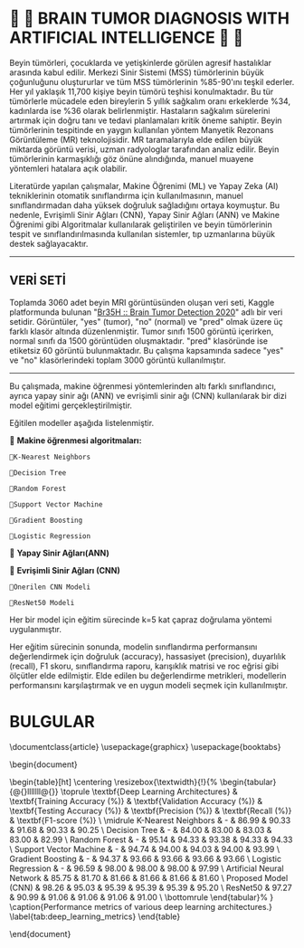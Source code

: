 # 🔹 🔸 BRAIN TUMOR DIAGNOSIS WITH ARTIFICIAL INTELLIGENCE 🔸 🔹

Beyin tümörleri, çocuklarda ve yetişkinlerde görülen agresif hastalıklar arasında kabul edilir. Merkezi Sinir Sistemi (MSS) tümörlerinin büyük çoğunluğunu oluştururlar ve tüm MSS tümörlerinin %85-90'ını teşkil ederler. Her yıl yaklaşık 11,700 kişiye beyin tümörü teşhisi konulmaktadır. Bu tür tümörlerle mücadele eden bireylerin 5 yıllık sağkalım oranı erkeklerde %34, kadınlarda ise %36 olarak belirlenmiştir. Hastaların sağkalım sürelerini artırmak için doğru tanı ve tedavi planlamaları kritik öneme sahiptir. Beyin tümörlerinin tespitinde en yaygın kullanılan yöntem Manyetik Rezonans Görüntüleme (MR) teknolojisidir. MR taramalarıyla elde edilen büyük miktarda görüntü verisi, uzman radyologlar tarafından analiz edilir. Beyin tümörlerinin karmaşıklığı göz önüne alındığında, manuel muayene yöntemleri hatalara açık olabilir.

Literatürde yapılan çalışmalar, Makine Öğrenimi (ML) ve Yapay Zeka (AI) tekniklerinin otomatik sınıflandırma için kullanılmasının, manuel sınıflandırmadan daha yüksek doğruluk sağladığını ortaya koymuştur. Bu nedenle, Evrişimli Sinir Ağları (CNN), Yapay Sinir Ağları (ANN) ve Makine Öğrenimi gibi Algoritmalar kullanılarak geliştirilen ve beyin tümörlerinin tespit ve sınıflandırılmasında kullanılan sistemler, tıp uzmanlarına büyük destek sağlayacaktır.

---

## VERİ SETİ
Toplamda 3060 adet beyin MRI görüntüsünden oluşan veri seti, Kaggle platformunda bulunan "[Br35H :: Brain Tumor Detection 2020](https://www.kaggle.com/datasets/ahmedhamada0/brain-tumor-detection?select=no)" adlı bir veri setidir. Görüntüler, "yes" (tumor), "no" (normal) ve "pred" olmak üzere üç farklı klasör altında düzenlenmiştir. Tumor sınıfı 1500 görüntü içerirken, normal sınıfı da 1500 görüntüden oluşmaktadır. "pred" klasöründe ise etiketsiz 60 görüntü bulunmaktadır. Bu çalışma kapsamında sadece "yes" ve "no" klasörlerindeki toplam 3000 görüntü kullanılmıştır.

---

Bu çalışmada, makine öğrenmesi yöntemlerinden altı farklı sınıflandırıcı, ayrıca yapay sinir ağı (ANN) ve evrişimli sinir ağı (CNN) kullanılarak bir dizi model eğitimi gerçekleştirilmiştir. 

Eğitilen modeller aşağıda listelenmiştir. 

🔰 **Makine öğrenmesi algoritmaları:**

    💠K-Nearest Neighbors
  
    💠Decision Tree
  
    💠Random Forest
  
    💠Support Vector Machine
  
    💠Gradient Boosting
  
    💠Logistic Regression
  
🔰 **Yapay Sinir Ağları(ANN)**

🔰 **Evrişimli Sinir Ağları (CNN)**

    💠Önerilen CNN Modeli
  
    💠ResNet50 Modeli


Her bir model için eğitim sürecinde k=5 kat çapraz doğrulama yöntemi uygulanmıştır.

Her eğitim sürecinin sonunda, modelin sınıflandırma performansını değerlendirmek için doğruluk (accuracy), hassasiyet (precision), duyarlılık (recall), F1 skoru, sınıflandırma raporu, karışıklık matrisi ve roc eğrisi gibi ölçütler elde edilmiştir. Elde edilen bu değerlendirme metrikleri, modellerin performansını karşılaştırmak ve en uygun modeli seçmek için kullanılmıştır.

# BULGULAR


\documentclass{article}
\usepackage{graphicx}
\usepackage{booktabs}

\begin{document}

\begin{table}[ht]
\centering
\resizebox{\textwidth}{!}{%
\begin{tabular}{@{}lllllll@{}}
\toprule
\textbf{Deep Learning Architectures} & \textbf{Training Accuracy (\%)} & \textbf{Validation Accuracy (\%)} & \textbf{Testing Accuracy (\%)} & \textbf{Precision (\%)} & \textbf{Recall (\%)} & \textbf{F1-score (\%)} \\ \midrule
K-Nearest Neighbors & - & 86.99 & 90.33 & 91.68 & 90.33 & 90.25 \\
Decision Tree & - & 84.00 & 83.00 & 83.03 & 83.00 & 82.99 \\
Random Forest & - & 95.14 & 94.33 & 93.38 & 94.33 & 94.33 \\
Support Vector Machine & - & 94.74 & 94.00 & 94.03 & 94.00 & 93.99 \\
Gradient Boosting & - & 94.37 & 93.66 & 93.66 & 93.66 & 93.66 \\
Logistic Regression & - & 96.59 & 98.00 & 98.00 & 98.00 & 97.99 \\
Artificial Neural Network & 85.75 & 81.70 & 81.66 & 81.66 & 81.66 & 81.60 \\
Proposed Model (CNN) & 98.26 & 95.03 & 95.39 & 95.39 & 95.39 & 95.20 \\
ResNet50 & 97.27 & 90.99 & 91.06 & 91.06 & 91.06 & 91.00 \\ \bottomrule
\end{tabular}%
}
\caption{Performance metrics of various deep learning architectures.}
\label{tab:deep_learning_metrics}
\end{table}

\end{document}


    
